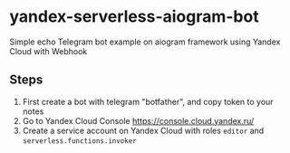 # yandex-serverless-aiogram-bot
Simple echo Telegram bot example on aiogram framework using Yandex Cloud with Webhook


## Steps 
1. First create a bot with telegram "botfather", and copy token to your notes
2. Go to Yandex Cloud Console https://console.cloud.yandex.ru/
3. Create a service account on Yandex Cloud with roles `editor` and `serverless.functions.invoker`